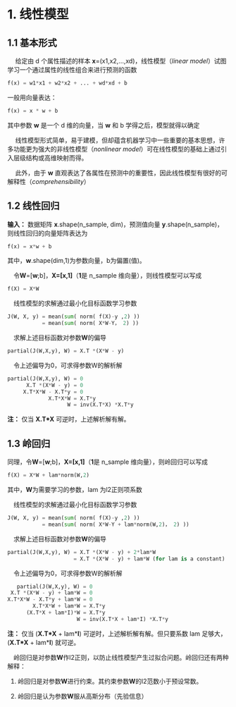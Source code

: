 # 1. 线性模型

## 1.1 基本形式

&emsp; 给定由 d 个属性描述的样本 **x**=(x1,x2,...,xd)，线性模型（*linear model*）试图学习一个通过属性的线性组合来进行预测的函数
```python
f(x) = w1*x1 + w2*x2 + ... + wd*xd + b
```

一般用向量表达：
```python
f(x) = x * w + b
```
其中参数 **w** 是一个 d 维的向量，当 **w** 和 b 学得之后，模型就得以确定

&emsp; 线性模型形式简单，易于建模，但却蕴含机器学习中一些重要的基本思想，许多功能更为强大的非线性模型（*nonlinear model*）可在线性模型的基础上通过引入层级结构或高维映射而得。

&emsp; 此外，由于 **w** 直观表达了各属性在预测中的重要性，因此线性模型有很好的可解释性（*comprehensibility*）

## 1.2 线性回归

**输入：** 数据矩阵 **x**.shape(n_sample, dim)，预测值向量 **y**.shape(n_sample)，则线性回归的向量矩阵表达为
```python
f(x) = x*w + b
```
其中，**w**.shape(dim,1)为参数向量，b为偏置(值)。

&emsp;令**W**=[**w**;b]，**X=[x,1]**（**1**是 n_sample 维向量），则线性模型可以写成
```python
f(X) = X*W
```

&emsp;线性模型的求解通过最小化目标函数学习参数
```python
J(W, X, y) = mean(sum( norm( f(X)-y ,2) ))
           = mean(sum( norm( X*W-Y， 2) ))
```

&emsp;求解上述目标函数对参数**W**的偏导
```python
partial(J(W,X,y), W) = X.T *(X*W - y)
```

&emsp;令上述偏导为0，可求得参数W的解析解
```python
partial(J(W,X,y), W) = 0
      X.T *(X*W - y) = 0
     X.T*X*W - X.T*y = 0
             X.T*X*W = X.T*y
                   W = inv(X.T*X) *X.T*y
```
**注：** 仅当 **X.T\*X** 可逆时，上述解析解有解。

## 1.3 岭回归

同理，令**W**=[**w**;b]，**X=[x,1]**（**1**是 n_sample 维向量），则岭回归可以写成
```python
f(X) = X*W + lam*norm(W,2)
```
其中，**W**为需要学习的参数，lam 为l2正则项系数

&emsp;线性模型的求解通过最小化目标函数学习参数
```python
J(W, X, y) = mean(sum( norm( f(X)-y ,2) ))
           = mean(sum( norm( X*W-Y + lam*norm(W,2)， 2) ))
```

&emsp;求解上述目标函数对参数**W**的偏导
```python
partial(J(W,X,y), W) = X.T *(X*W - y) + 2*lam*W
                     = X.T *(X*W - y) + lam*W (for lam is a constant)
```

&emsp;令上述偏导为0，可求得参数W的解析解
```python
   partial(J(W,X,y), W) = 0
 X.T *(X*W - y) + lam*W = 0
X.T*X*W - X.T*y + lam*W = 0
        X.T*X*W + lam*W = X.T*y
      (X.T*X + lam*I)*W = X.T*y
                      W = inv(X.T*X + lam*I) *X.T*y
```
**注：** 仅当 (**X.T\*X** + lam\***I**) 可逆时，上述解析解有解。但只要系数 lam 足够大，(**X.T\*X** + lam\***I**) 就可逆。

&emsp;岭回归是对参数**W**作l2正则，以防止线性模型产生过拟合问题。岭回归还有两种解释：

1. 岭回归是对参数**W**进行约束。其约束参数**W**的l2范数小于预设常数。

2. 岭回归是认为参数**W**服从高斯分布（先验信息）